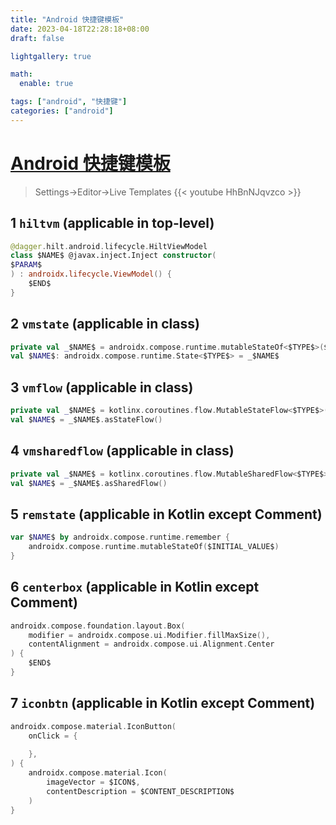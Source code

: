 ```yaml
---
title: "Android 快捷键模板"
date: 2023-04-18T22:28:18+08:00
draft: false

lightgallery: true

math:
  enable: true

tags: ["android", "快捷键"]
categories: ["android"]
---
```


# [Android 快捷键模板](https://gist.github.com/philipplackner/3d3b900d2e9128a37d7d5e6e8fac9e4f)
>Settings->Editor->Live Templates
{{< youtube HhBnNJqvzco >}}

## 1 `hiltvm` (applicable in top-level)
```kotlin
@dagger.hilt.android.lifecycle.HiltViewModel
class $NAME$ @javax.inject.Inject constructor(
$PARAM$
) : androidx.lifecycle.ViewModel() {
    $END$
}
```

## 2 `vmstate` (applicable in class)
```kotlin
private val _$NAME$ = androidx.compose.runtime.mutableStateOf<$TYPE$>($INITIAL_VALUE$)
val $NAME$: androidx.compose.runtime.State<$TYPE$> = _$NAME$
```

## 3 `vmflow` (applicable in class)
```kotlin
private val _$NAME$ = kotlinx.coroutines.flow.MutableStateFlow<$TYPE$>($INITIAL_VALUE$)
val $NAME$ = _$NAME$.asStateFlow()
```

## 4 `vmsharedflow` (applicable in class)
```kotlin
private val _$NAME$ = kotlinx.coroutines.flow.MutableSharedFlow<$TYPE$>()
val $NAME$ = _$NAME$.asSharedFlow()
```

## 5 `remstate` (applicable in Kotlin except Comment)
```kotlin
var $NAME$ by androidx.compose.runtime.remember {
    androidx.compose.runtime.mutableStateOf($INITIAL_VALUE$)
}
```

## 6 `centerbox` (applicable in Kotlin except Comment)
```kotlin
androidx.compose.foundation.layout.Box(
    modifier = androidx.compose.ui.Modifier.fillMaxSize(),
    contentAlignment = androidx.compose.ui.Alignment.Center
) {
    $END$
}
```

## 7 `iconbtn` (applicable in Kotlin except Comment)
```kotlin
androidx.compose.material.IconButton(
    onClick = {
    
    },
) {
    androidx.compose.material.Icon(
        imageVector = $ICON$,
        contentDescription = $CONTENT_DESCRIPTION$
    )
}
```